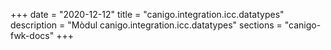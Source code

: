 +++
date        = "2020-12-12"
title       = "canigo.integration.icc.datatypes"
description = "Mòdul canigo.integration.icc.datatypes"
sections    = "canigo-fwk-docs"
+++